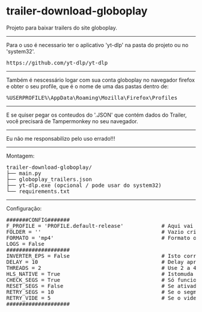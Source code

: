 # trailer-download-globoplay
Projeto para baixar trailers do site globoplay.
<hr>

Para o uso é necessario ter o aplicativo 'yt-dlp' na pasta do projeto ou no 'system32'.
<pre>https://github.com/yt-dlp/yt-dlp</pre>
<hr>
Também é nescessário logar com sua conta globoplay no navegador firefox e obter o seu profile, que é o nome de uma das pastas dentro de:
<pre>%USERPROFILE%\AppData\Roaming\Mozilla\Firefox\Profiles</pre>
<hr>
E se quiser pegar os conteudos do '.JSON' que contém dados do Trailer, você precisará de Tampermonkey no seu navegador.
<hr>
Eu não me responsabilizo pelo uso errado!!!

<hr>
Montagem:

<pre>trailer-download-globoplay/
├── main.py
├── globoplay_trailers.json
├── yt-dlp.exe (opcional / pode usar do system32)
└── requirements.txt</pre>

<hr>
Configuração:

<pre>#######CONFIG#######
F_PROFILE = 'PROFILE.default-release'            # Aqui vai o nome da pasta do profile firefox.
FOLDER = ''                                      # Vazio cria uma pasta downloads.
FORMATO = 'mp4'                                  # Formato original é MP4, se quser criar Metadados, mude para MKV.
LOGS = False
####################
INVERTER_EPS = False                             # Isto corrige a ordem invertida se necessário.
DELAY = 10                                       # Delay apra proteger o cookie
THREADS = 2                                      # Use 2 a 4. Se aumentar mais que '2', aumente o tempo de delay.
HLS_NATIVE = True                                # Istomuda o script para usar HLS do YT-DLP nativo e não o FFMPEG.
CHECK_SEGS = True                                # Só funciona com HLS Nativo, True só deixa remuxar se não faltar segmentos.
RESET_SEGS = False                               # Se ativada, quando um segmento falhar irá recomeçar o download do segmento zero.
RETRY_SEGS = 10                                  # Se o segmento falhar, tenta baixar ele novamente por 10x.
RETRY_VIDE = 5                                   # Se o video falhar, ele tenta novamente por 5x.
####################</pre>
